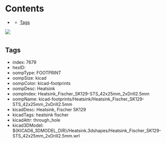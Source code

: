 



Contents
========

* [](#)
	* [Tags](#tags)
  
![][im]
# 

## Tags

- index: 7679
- hexID: 
- oompType: FOOTPRINT
- oompSize: kicad
- oompColor: kicad-footprints
- oompDesc: Heatsink
- oompIndex: Heatsink_Fischer_SK129-STS_42x25mm_2xDrill2.5mm
- oompName: kicad-footprints/Heatsink/Heatsink_Fischer_SK129-STS_42x25mm_2xDrill2.5mm
- kicadDesc: Heatsink, Fischer SK129
- kicadTags: heatsink fischer
- kicadAttr: through_hole
- kicad3DModel: ${KICAD6_3DMODEL_DIR}/Heatsink.3dshapes/Heatsink_Fischer_SK129-STS_42x25mm_2xDrill2.5mm.wrl



[im]: image.png
